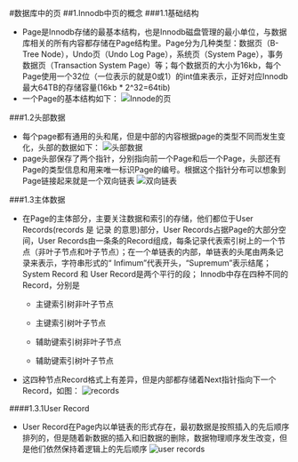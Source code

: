 #数据库中的页
##1.Innodb中页的概念
###1.1基础结构
* Page是Innodb存储的最基本结构，也是Innodb磁盘管理的最小单位，与数据库相关的所有内容都存储在Page结构里。Page分为几种类型：数据页（B-Tree Node），Undo页（Undo Log Page），系统页（System Page），事务数据页（Transaction System Page）等；每个数据页的大小为16kb，每个Page使用一个32位（一位表示的就是0或1）的int值来表示，正好对应Innodb最大64TB的存储容量(16kb * 2^32=64tib)
* 一个Page的基本结构如下：
![Innode的页](https://segmentfault.com/img/bVJ1hx?w=468&h=446)

###1.2头部数据
* 每个page都有通用的头和尾，但是中部的内容根据page的类型不同而发生变化，头部的数据如下：
![头部数据](https://segmentfault.com/img/bVJ1hz?w=1336&h=696)
* page头部保存了两个指针，分别指向前一个Page和后一个Page，头部还有Page的类型信息和用来唯一标识Page的编号。根据这个指针分布可以想象到Page链接起来就是一个双向链表
![双向链表](https://segmentfault.com/img/bVJ1hF?w=884&h=284)

###1.3主体数据
* 在Page的主体部分，主要关注数据和索引的存储，他们都位于User Records(records 是 记录 的意思)部分，User Records占据Page的大部分空间，User Records由一条条的Record组成，每条记录代表索引树上的一个节点（非叶子节点和叶子节点）；在一个单链表的内部，单链表的头尾由两条记录来表示，字符串形式的“ Infimum”代表开头，“Supremum”表示结尾；System Record 和 User Record是两个平行的段；
Innodb中存在四种不同的Record，分别是

    * 主键索引树非叶子节点

    * 主键索引树叶子节点

    * 辅助键索引树非叶子节点

    * 辅助键索引树叶子节点

* 这四种节点Record格式上有差异，但是内部都存储着Next指针指向下一个Record，如图：
![records](https://segmentfault.com/img/bVJ1hK?w=426&h=1092)

####1.3.1User Record
* User Record在Page内以单链表的形式存在，最初数据是按照插入的先后顺序排列的，但是随着新数据的插入和旧数据的删除，数据物理顺序发生改变，但是他们依然保持着逻辑上的先后顺序
![user records](https://segmentfault.com/img/bVJ1hN?w=542&h=738)